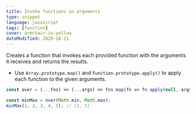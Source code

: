 ```yaml
---
title: Invoke functions on arguments
type: snippet
language: javascript
tags: [function]
cover: armchair-in-yellow
dateModified: 2020-10-21
---
```


Creates a function that invokes each provided function with the arguments it receives and returns the results.

- Use `Array.prototype.map()` and `Function.prototype.apply()` to apply each function to the given arguments.

```js
const over = (...fns) => (...args) => fns.map(fn => fn.apply(null, args));

const minMax = over(Math.min, Math.max);
minMax(1, 2, 3, 4, 5); // [1, 5]
```
